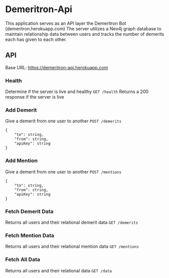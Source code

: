 # Demeritron-Api

This application serves as an API layer the Demeritron Bot (demeritron.herokuapp.com)
The server utilizes a Neo4j graph database to maintain relationship data between users and tracks the number of demerits each has given to each other.

## API
Base URL: https://demeritron-api.herokuapp.com

### Health
Determine if the server is live and healthy
`GET /health`
Returns a 200 response if the server is live

### Add Demerit
Give a demerit from one user to another
`POST /demerits`
```
{
    "to": string,
    "from": string,
    "apiKey": string
}
```

### Add Mention
Give a demerit from one user to another
`POST /mentions`
```
{
    "to": string,
    "from": string,
    "apiKey": string
}
```

### Fetch Demerit Data
Returns all users and their relational demerit data
`GET /demerits`

### Fetch Mention Data
Returns all users and their relational mention data
`GET /mentions`

### Fetch All Data
Returns all users and their relational data
`GET /data`